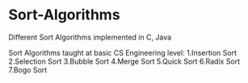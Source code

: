 # Sort-Algorithms
Different Sort Algorithms implemented in C, Java

Sort Algorithms taught at basic CS Engineering level:
  1.Insertion Sort
  2.Selection Sort
  3.Bubble Sort
  4.Merge Sort
  5.Quick Sort
  6.Radix Sort
  7.Bogo Sort
